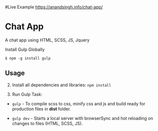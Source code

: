 #Live Example
https://anandsingh.info/chat-app/

# Chat App
A chat app using HTML, SCSS, JS, Jquery  

Install Gulp Globally

    $ npm -g install gulp

## Usage
  
2. Install all dependencies and libraries:
`npm install`

3. Run Gulp Task:
  - `gulp`      - To compile scss to css, minify css and js and build ready for production files in **dist** folder.

  - `gulp dev`  - Starts a local server with browserSync and hot reloading on changes to files (HTML, SCSS, JS).
   
